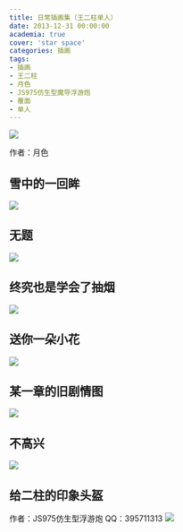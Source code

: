 ```yaml
---
title: 日常插画集（王二柱单人）
date: 2013-12-31 00:00:00
academia: true
cover: 'star space'
categories: 插画
tags: 
- 插画
- 王二柱
- 月色
- JS975仿生型魔导浮游炮
- 覆面
- 单人
---
```

![  ](https://twothousand2017.github.io/images/日常插画王二柱/王二柱单人3.jpg)
<!--more-->

作者：月色

## 雪中的一回眸

![  ](https://twothousand2017.github.io/images/日常插画王二柱/王二柱单人7.jpg)

## 无题

![  ](https://twothousand2017.github.io/images/日常插画王二柱/王二柱单人6.jpg)

## 终究也是学会了抽烟

![  ](https://twothousand2017.github.io/images/日常插画王二柱/王二柱单人5.jpg)

## 送你一朵小花

![  ](https://twothousand2017.github.io/images/日常插画王二柱/王二柱单人4.jpg)

## 某一章的旧剧情图

![  ](https://twothousand2017.github.io/images/日常插画王二柱/王二柱单人2.jpg)

## 不高兴

![  ](https://twothousand2017.github.io/images/日常插画王二柱/王二柱单人1.jpg)

## 给二柱的印象头盔

作者：JS975仿生型浮游炮
QQ：395711313
![  ](https://twothousand2017.github.io/images/日常插画王二柱/王二柱单人8.jpg)
